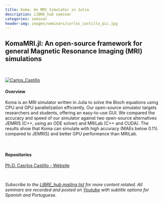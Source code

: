```yaml
---
title: Koma: An MRI Simulator in Julia
description: LIBRE_hub seminar
categories: seminar
header-img: images/seminars/carlos_castillo_pic.jpg
---
```


## KomaMRI.jl: An open-source framework for general Magnetic Resonance Imaging (MRI) simulations 

<br>

[![Carlos_Castillo](http://img.youtube.com/vi/SlVQ1DadAf4/0.jpg)](https://youtu.be/SlVQ1DadAf4)

#### Overview
Koma is an MRI simulator written in Julia to solve the Bloch equations using CPU and GPU parallelization efficiently. Our open-source simulator targets researchers and students, offering an easy-to-use GUI. We compared the accuracy and speed of our simulator against two open-source alternatives JEMRIS (C++, using an ODE solver) and MRiLab (C++ and CUDA). The results show that Koma can simulate with high accuracy (MAEs below 0.1% compared to JEMRIS) and better GPU performance than MRiLab.

‌
#### Repositories
[Ph.D. Casrlos Castillo - Website](https://www.mri.cl/carlos-castillo/)

<br>

*Subscribe to the [LIBRE_hub mailing list](https://mailchi.mp/2efa11be3d6b/libre_hub) for more content related. All seminars are recorded and posted on [Youtube](https://www.youtube.com/channel/UCKaffupDA8KKrDE0rd668Xw) with subtitle options for Spanish and Portuguese.*
